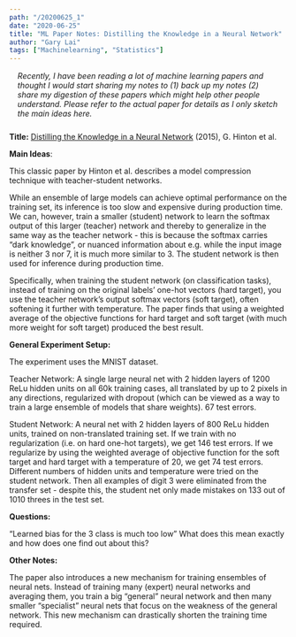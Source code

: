 ```yaml
---
path: "/20200625_1"
date: "2020-06-25"
title: "ML Paper Notes: Distilling the Knowledge in a Neural Network"
author: "Gary Lai"
tags: ["Machinelearning", "Statistics"]
---
```


<p style="margin-left: 3%; margin-right: 3%; margin-bottom: 5%; margin-top: 3%;"><i>Recently, I have been reading a lot of machine learning papers and thought I would start sharing my notes to (1) back up my notes (2) share my digestion of these papers which might help other people understand. Please refer to the actual paper for details as I only sketch the main ideas here.</i></p>

**Title:** <u>[Distilling the Knowledge in a Neural Network](https://arxiv.org/pdf/1503.02531.pdf)</u> (2015), G. Hinton et al.

**Main Ideas**:

This classic paper by Hinton et al. describes a model compression technique with teacher-student networks.

While an ensemble of large models can achieve optimal performance on the training set, its inference is too slow and expensive during production time. We can, however, train a smaller (student) network to learn the softmax output of this larger (teacher) network and thereby to generalize in the same way as the teacher network - this is because the softmax carries “dark knowledge”, or nuanced information about e.g. while the input image is neither 3 nor 7, it is much more similar to 3. The student network is then used for inference during production time.

Specifically, when training the student network (on classification tasks), instead of training on the original labels’ one-hot vectors (hard target), you use the teacher network’s output softmax vectors (soft target), often softening it further with temperature. The paper finds that using a weighted average of the objective functions for hard target and soft target (with much more weight for soft target) produced the best result.

**General Experiment Setup:**

The experiment uses the MNIST dataset.

Teacher Network: A single large neural net with 2 hidden layers of 1200 ReLu hidden units on all 60k training cases, all translated by up to 2 pixels in any directions, regularized with dropout (which can be viewed as a way to train a large ensemble of models that share weights). 67 test errors.

Student Network: A neural net with 2 hidden layers of 800 ReLu hidden units, trained on non-translated training set. If we train with no regularization (i.e. on hard one-hot targets), we get 146 test errors. If we regularize by using the weighted average of objective function for the soft target and hard target with a temperature of 20, we get 74 test errors. Different numbers of hidden units and temperature were tried on the student network. Then all examples of digit 3 were eliminated from the transfer set - despite this, the student net only made mistakes on 133 out of 1010 threes in the test set.

**Questions:**

“Learned bias for the 3 class is much too low” What does this mean exactly and how does one find out about this?

**Other Notes:**

The paper also introduces a new mechanism for training ensembles of neural nets. Instead of training many (expert) neural networks and averaging them, you train a big “general” neural network and then many smaller “specialist” neural nets that focus on the weakness of the general network. This new mechanism can drastically shorten the training time required.
